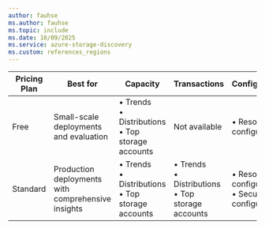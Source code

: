 ```yaml
---
author: fauhse
ms.author: fauhse
ms.topic: include
ms.date: 10/09/2025
ms.service: azure-storage-discovery
ms.custom: references_regions
---
```


<!-- 
!########################################################
STATUS: DRAFT

CONTENT: IN PROGRESS

REVIEW Stephen/Fabian: IN PROGRESS
EDIT PASS: IN PROGRESS

Document score: 100 - 54/0 (words, issues)

!########################################################
-->

| Pricing Plan | Best for                                           | Capacity                                              | Transactions | Configuration | History |
|--------------|----------------------------------------------------|-------------------------------------------------------|--------------|---------------|---------|
| Free         | Small-scale deployments and evaluation             | • Trends<br>• Distributions<br>• Top storage accounts | Not available | • Resource configuration | • Backfill: 15 days<br>• Retention: 15 days |
| Standard     | Production deployments with comprehensive insights | • Trends<br>• Distributions<br>• Top storage accounts | • Trends<br>• Distributions<br>• Top storage accounts | • Resource configuration<br>• Security configuration | • Backfill: 15 days <br>• Retention: 18 months |